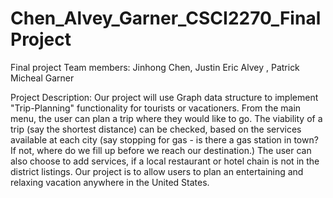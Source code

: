# Chen_Alvey_Garner_CSCI2270_FinalProject
Final project
Team members: Jinhong Chen, Justin Eric Alvey , Patrick Micheal Garner

Project Description: Our project will use Graph data structure to implement "Trip-Planning" functionality for tourists or vacationers. From the main menu, the user can plan a trip where they would like to go. The viability of a trip (say the shortest distance) can be checked, based on the services available at each city (say stopping for gas - is there a gas station in town? If not, where do we fill up before we reach our destination.) The user can also choose to add services, if a local restaurant or hotel chain is not in the district listings. Our project is to allow users to plan an entertaining and relaxing vacation anywhere in the United States.
